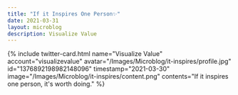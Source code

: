 ```yaml
---
title: "If it Inspires One Person✨"
date: 2021-03-31
layout: microblog
description: Visualize Value
---
```


{% include twitter-card.html
  name="Visualize Value"
  account="visualizevalue"
  avatar="/Images/Microblog/it-inspires/profile.jpg"
  id="1376892198982148096"
  timestamp="2021-03-30"
  image="/Images/Microblog/it-inspires/content.png"
  contents="If it inspires one person, it's worth doing."
%}